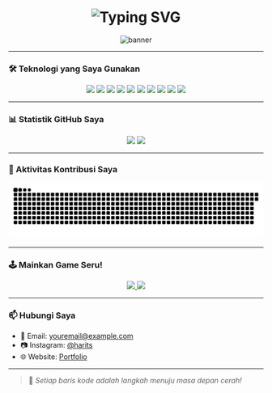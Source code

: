 <h1 align="center">
  <img src="https://readme-typing-svg.demolab.com?font=Orbitron&size=28&duration=3000&pause=1000&color=00FFFF&center=true&vCenter=true&width=500&lines=Hai%2C+saya+Harits;Web+Developer+Pemula+Berjiwa+Neon;Selalu+Belajar+Setiap+Hari" alt="Typing SVG" />
</h1>

<p align="center">
  <img src="https://i.imgur.com/4M7IWwP.png" alt="banner" />
</p>

---

### 🛠️ Teknologi yang Saya Gunakan
<p align="center">
  <img src="https://img.shields.io/badge/HTML5-E34F26?style=for-the-badge&logo=html5&logoColor=white" />
  <img src="https://img.shields.io/badge/CSS3-1572B6?style=for-the-badge&logo=css3&logoColor=white" />
  <img src="https://img.shields.io/badge/JavaScript-F7DF1E?style=for-the-badge&logo=javascript&logoColor=black" />
  <img src="https://img.shields.io/badge/PHP-777BB4?style=for-the-badge&logo=php&logoColor=white" />
  <img src="https://img.shields.io/badge/Laravel-F05340?style=for-the-badge&logo=laravel&logoColor=white" />
  <img src="https://img.shields.io/badge/MySQL-4479A1?style=for-the-badge&logo=mysql&logoColor=white" />
  <img src="https://img.shields.io/badge/Node.js-339933?style=for-the-badge&logo=nodedotjs&logoColor=white" />
  <img src="https://img.shields.io/badge/Express.js-000000?style=for-the-badge&logo=express&logoColor=white" />
  <img src="https://img.shields.io/badge/Firebase-ffca28?style=for-the-badge&logo=firebase&logoColor=black" />
  <img src="https://img.shields.io/badge/React-20232A?style=for-the-badge&logo=react&logoColor=61DAFB" />
</p>

---

### 📊 Statistik GitHub Saya
<p align="center">
  <img src="https://github-readme-stats.vercel.app/api?username=ayamgeprek-linux&show_icons=true&theme=tokyonight&hide_border=true" />
  <img src="https://github-readme-stats.vercel.app/api/top-langs/?username=ayamgeprek-linux&layout=compact&theme=tokyonight&hide_border=true" />
</p>

---

### 🐍 Aktivitas Kontribusi Saya
<p align="center">
  <img src="https://raw.githubusercontent.com/ayamgeprek-linux/snk/output/github-contribution-grid-snake-dark.svg" alt="snake gif" />
</p>

---

### 🕹️ Mainkan Game Seru!
<p align="center">
  <a href="https://ayamgeprek-linux.github.io/pacman/" target="_blank">
    <img src="https://img.shields.io/badge/Mainkan-Pac--Man-yellow?style=for-the-badge&logo=github&logoColor=black" />
  </a>
  <a href="https://ayamgeprek-linux.github.io/snake/" target="_blank">
    <img src="https://img.shields.io/badge/Mainkan-Snake-green?style=for-the-badge&logo=github&logoColor=white" />
  </a>
</p>

---

### 📫 Hubungi Saya
- 📧 Email: [youremail@example.com](mailto:youremail@example.com)
- 📷 Instagram: [@harits](https://instagram.com/harits)
- 🌐 Website: [Portfolio](https://ayamgeprek-linux.github.io/portfolio)

---

> 💬 *Setiap baris kode adalah langkah menuju masa depan cerah!*
> 
